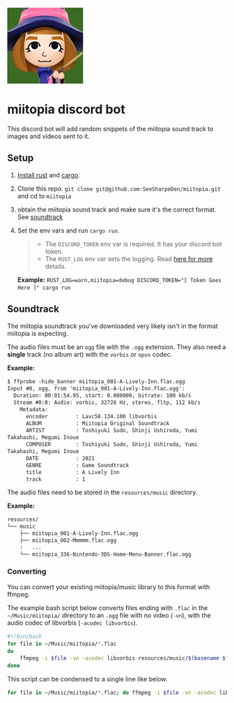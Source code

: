 ![profile](./resources/discord-profile.png)

# miitopia discord bot

This discord bot will add random snippets of the miitopia sound track to images
and videos sent to it.

## Setup

1. [Install rust](https://www.rust-lang.org/tools/install) and
   [cargo](https://doc.rust-lang.org/cargo/getting-started/installation.html).

2. Clone this repo. `git clone git@github.com:SeeSharpeDen/miitopia.git` and cd
   to `miitopia`

3. obtain the miitopia sound track and make sure it's the correct format. See
   [soundtrack](#soundtrack)

4. Set the env vars and run `cargo run`.
   > - The `DISCORD_TOKEN` env var is required. It has your discord bot token.
   > - The `RUST_LOG` env var sets the logging. Read
     [here for more](https://docs.rs/env_logger/latest/env_logger/?search=Color#enabling-logging)
     details.
   
   **Example:**
   `RUST_LOG=warn,miitopia=debug DISCORD_TOKEN="[ Token Goes Here ]" cargo run`

## Soundtrack

The miitopia soundtrack you've downloaded very likely isn't in the format
miitopia is expecting.

The audio files must be an `ogg` file with the `.ogg` extension. They also need
a **single** track (no album art) with the `vorbis` or `opus` codec.

**Example:**

```
$ ffprobe -hide_banner miitopia_001-A-Lively-Inn.flac.ogg
Input #0, ogg, from 'miitopia_001-A-Lively-Inn.flac.ogg':
  Duration: 00:01:54.95, start: 0.000000, bitrate: 100 kb/s
  Stream #0:0: Audio: vorbis, 32728 Hz, stereo, fltp, 112 kb/s
    Metadata:
      encoder         : Lavc58.134.100 libvorbis
      ALBUM           : Miitopia Original Soundtrack
      ARTIST          : Toshiyuki Sudo, Shinji Ushiroda, Yumi Takahashi, Megumi Inoue
      COMPOSER        : Toshiyuki Sudo, Shinji Ushiroda, Yumi Takahashi, Megumi Inoue
      DATE            : 2021
      GENRE           : Game Soundtrack
      title           : A Lively Inn
      track           : 1
```

The audio files need to be stored in the `resources/music` directory.

**Example:**

```
resources/
└── music
    ├── miitopia_001-A-Lively-Inn.flac.ogg
    ├── miitopia_002-Mmmmm.flac.ogg
    :   ...
    └── miitopia_336-Nintendo-3DS-Home-Menu-Banner.flac.ogg
```

### Converting

You can convert your existing miitopia/music library to this format with ffmpeg.

The example bash script below converts files ending with `.flac` in the
`~/Music/miitopia/` directory to an `.ogg` file with no video (`-vn`), with the
audio codec of libvorbis (`-acodec libvorbis`).

```bash
#!/bin/bash
for file in ~/Music/miitopia/*.flac
do
    ffmpeg -i $file -vn -acodec libvorbis resources/music/$(basename $file).ogg
done
```

This script can be condensed to a single line like below.

```bash
for file in ~/Music/miitopia/*.flac; do ffmpeg -i $file -vn -acodec libvorbis $(basename $file).ogg; done
```
